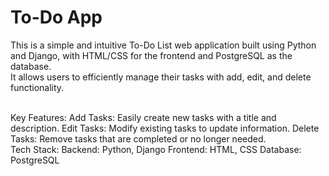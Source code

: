 # To-Do App 
This is a simple and intuitive To-Do List web application built using Python and Django, with HTML/CSS for the frontend and PostgreSQL as the database.<br>It allows users to efficiently manage their tasks with add, edit, and delete functionality.<br>
<br>

Key Features:
Add Tasks: Easily create new tasks with a title and description.
Edit Tasks: Modify existing tasks to update information.
Delete Tasks: Remove tasks that are completed or no longer needed.<br>
Tech Stack:
Backend: Python, Django
Frontend: HTML, CSS
Database: PostgreSQL